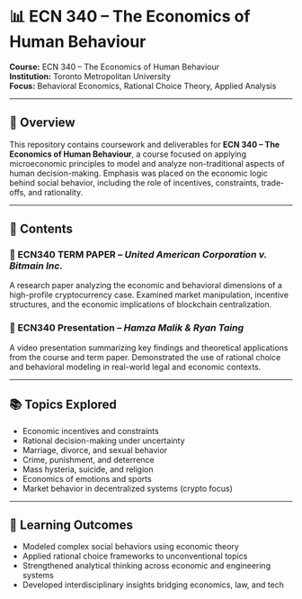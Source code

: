 # 📊 ECN 340 – The Economics of Human Behaviour  
**Course:** ECN 340 – The Economics of Human Behaviour  
**Institution:** Toronto Metropolitan University  
**Focus:** Behavioral Economics, Rational Choice Theory, Applied Analysis

---

## 📘 Overview

This repository contains coursework and deliverables for **ECN 340 – The Economics of Human Behaviour**, a course focused on applying microeconomic principles to model and analyze non-traditional aspects of human decision-making. Emphasis was placed on the economic logic behind social behavior, including the role of incentives, constraints, trade-offs, and rationality.

---

## 📂 Contents

### 📄 ECN340 TERM PAPER – *United American Corporation v. Bitmain Inc.*  
A research paper analyzing the economic and behavioral dimensions of a high-profile cryptocurrency case. Examined market manipulation, incentive structures, and the economic implications of blockchain centralization.

### 🎥 ECN340 Presentation – *Hamza Malik & Ryan Taing*  
A video presentation summarizing key findings and theoretical applications from the course and term paper. Demonstrated the use of rational choice and behavioral modeling in real-world legal and economic contexts.

---

## 📚 Topics Explored

- Economic incentives and constraints  
- Rational decision-making under uncertainty  
- Marriage, divorce, and sexual behavior  
- Crime, punishment, and deterrence  
- Mass hysteria, suicide, and religion  
- Economics of emotions and sports  
- Market behavior in decentralized systems (crypto focus)

---

## 🎯 Learning Outcomes

- Modeled complex social behaviors using economic theory  
- Applied rational choice frameworks to unconventional topics  
- Strengthened analytical thinking across economic and engineering systems  
- Developed interdisciplinary insights bridging economics, law, and tech
  
